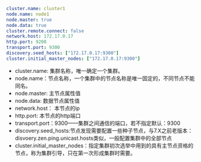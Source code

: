 ```yaml
cluster.name: cluster1 
node.name: node1
node.master: true 
node.data: true 
cluster.remote.connect: false 
network.host: 172.17.0.17
http.port: 9200
transport.port: 9300
discovery.seed_hosts: ["172.17.0.17:9300"]
cluster.initial_master_nodes: ["172.17.0.17:9300"]
```



- cluster.name: 集群名称，唯一确定一个集群。
- node.name：节点名称，一个集群中的节点名称是唯一固定的，不同节点不能同名。
- node.master: 主节点属性值
- node.data: 数据节点属性值
- network.host： 本节点的ip
- http.port: 本节点的http端口
- transport.port：9300——集群之间通信的端口，若不指定默认：9300
- discovery.seed_hosts:节点发现需要配置一些种子节点，与7.X之前老版本：disvoery.zen.ping.unicast.hosts类似，一般配置集群中的全部节点
- cluster.initial_master_nodes：指定集群初次选举中用到的具有主节点资格的节点，称为集群引导，只在第一次形成集群时需要。





